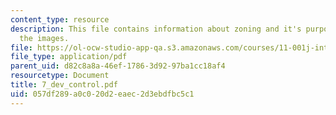 ```yaml
---
content_type: resource
description: This file contains information about zoning and it's purpose along with
  the images.
file: https://ol-ocw-studio-app-qa.s3.amazonaws.com/courses/11-001j-introduction-to-urban-design-and-development-spring-2006/057df289a0c020d2eaec2d3ebdfbc5c1_7_dev_control.pdf
file_type: application/pdf
parent_uid: d82c8a8a-46ef-1786-3d92-97ba1cc18af4
resourcetype: Document
title: 7_dev_control.pdf
uid: 057df289-a0c0-20d2-eaec-2d3ebdfbc5c1
---
```

